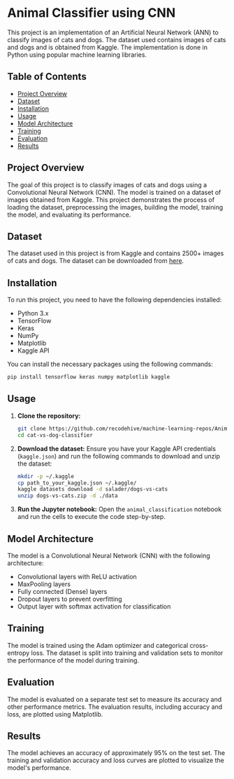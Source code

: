 
# Animal Classifier using CNN

This project is an implementation of an Artificial Neural Network (ANN) to classify images of cats and dogs. The dataset used contains images of cats and dogs and is obtained from Kaggle. The implementation is done in Python using popular machine learning libraries.

## Table of Contents
- [Project Overview](#project-overview)
- [Dataset](#dataset)
- [Installation](#installation)
- [Usage](#usage)
- [Model Architecture](#model-architecture)
- [Training](#training)
- [Evaluation](#evaluation)
- [Results](#results)

## Project Overview

The goal of this project is to classify images of cats and dogs using a Convolutional Neural Network (CNN). The model is trained on a dataset of images obtained from Kaggle. This project demonstrates the process of loading the dataset, preprocessing the images, building the model, training the model, and evaluating its performance.

## Dataset

The dataset used in this project is from Kaggle and contains 2500+ images of cats and dogs. The dataset can be downloaded from [here](https://www.kaggle.com/datasets/salader/dogs-vs-cats).

## Installation

To run this project, you need to have the following dependencies installed:

- Python 3.x
- TensorFlow
- Keras
- NumPy
- Matplotlib
- Kaggle API

You can install the necessary packages using the following commands:

```bash
pip install tensorflow keras numpy matplotlib kaggle
```

## Usage

1. **Clone the repository:**
   ```bash
   git clone https://github.com/recodehive/machine-learning-repos/Animal Classification using CNN.git
   cd cat-vs-dog-classifier
   ```

2. **Download the dataset:**
   Ensure you have your Kaggle API credentials (`kaggle.json`) and run the following commands to download and unzip the dataset:
   ```bash
   mkdir -p ~/.kaggle
   cp path_to_your_kaggle.json ~/.kaggle/
   kaggle datasets download -d salader/dogs-vs-cats
   unzip dogs-vs-cats.zip -d ./data
   ```

3. **Run the Jupyter notebook:**
   Open the `animal_classification` notebook and run the cells to execute the code step-by-step.

## Model Architecture

The model is a Convolutional Neural Network (CNN) with the following architecture:
- Convolutional layers with ReLU activation
- MaxPooling layers
- Fully connected (Dense) layers
- Dropout layers to prevent overfitting
- Output layer with softmax activation for classification

## Training

The model is trained using the Adam optimizer and categorical cross-entropy loss. The dataset is split into training and validation sets to monitor the performance of the model during training.

## Evaluation

The model is evaluated on a separate test set to measure its accuracy and other performance metrics. The evaluation results, including accuracy and loss, are plotted using Matplotlib.

## Results

The model achieves an accuracy of approximately 95% on the test set. The training and validation accuracy and loss curves are plotted to visualize the model's performance.

